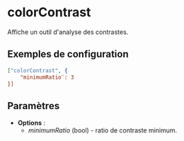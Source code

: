 # colorContrast

Affiche un outil d'analyse des contrastes.

## Exemples de configuration

```json
["colorContrast", {
    "minimumRatio¨: 3
}]
```

## Paramètres

* **Options** : 
    - *minimumRatio* (bool) - ratio de contraste minimum.
